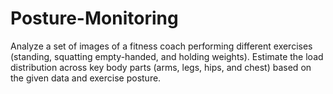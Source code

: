# Posture-Monitoring
Analyze a set of images of a fitness coach performing different exercises (standing, squatting empty-handed, and holding weights). Estimate the load distribution across key body parts (arms, legs, hips, and chest) based on the given data and exercise posture.
